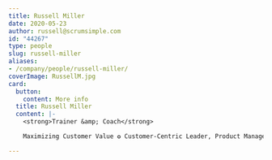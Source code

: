 ```yaml
---
title: Russell Miller
date: 2020-05-23
author: russell@scrumsimple.com
id: "44267"
type: people
slug: russell-miller
aliases:
- /company/people/russell-miller/
coverImage: RussellM.jpg
card:
  button:
    content: More info
  title: Russell Miller
  content: |-
    <strong>Trainer &amp; Coach</strong>

    Maximizing Customer Value ✪ Customer-Centric Leader, Product Manager &amp; Owner ✪ Agile Organization Coach, Engineer, &amp; Solution Architect ✪ Scrum.org Trainer

---
```







